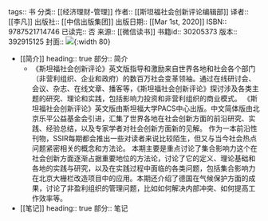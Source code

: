 tags:: 书
分类:: [[经济理财-管理]]
作者:: [[斯坦福社会创新评论编辑部]]
译者:: [[李凡]]
出版社:: [[中信出版集团]]
出版日期:: [[Mar 1st, 2020]]
ISBN:: 9787521714746
已读完:: 否
来源:: [[微信读书]]
书籍id:: 30205373
版本:: 392915125
封面:: ![](https://wfqqreader-1252317822.image.myqcloud.com/cover/373/30205373/s_30205373.jpg){:width 80}

- [[简介]]
  heading:: true
  部分:: 简介
	- 《斯坦福社会创新评论》英文版指导和激励来自世界各地和社会各个部门（非营利组织、企业和政府）的数百万社会变革领袖。通过在线研讨会、会议、杂志、在线文章、播客等，《斯坦福社会创新评论》探讨涉及各类主题的研究、理论和实践，包括影响力投资和非营利组织的商业模式。 《斯坦福社会创新评论》英文版由斯坦福大学PACS中心出版。中文简体版由北京乐平公益基金会引进，汇集了世界各地在社会创新方面的前沿研究、实践、经验总结，以及专家学者对社会创新方面新的见解。 作为一本前沿性刊物，SSIR每期都会推出一些对读者来说比较陌生，但又与当今社会热点问题紧密相关的概念和方法论。 本期主要是重点讨论了集合影响力这个在社会创新方面逐渐占据重要地位的方法论，讨论了它的定义、理论基础和各地的实践与研究，以及在实践过程中面临的各类问题，包括集合影响力在北京大栅栏改造项目中的应用。本期还介绍了德国在气候保护方面的成果，讨论了非盈利组织的管理问题，比如如何解决内部冲突、如何提高工作效率等。
- [[笔记]]
  heading:: true
  部分:: 笔记